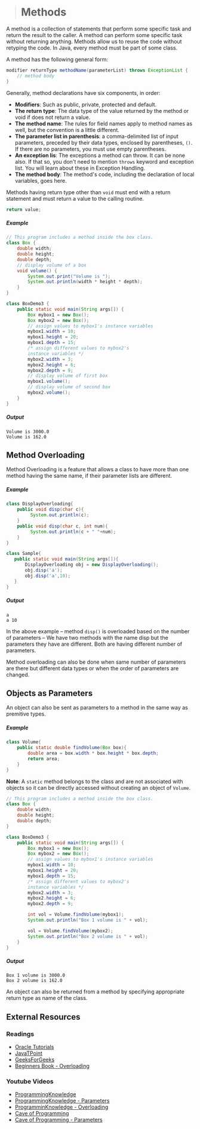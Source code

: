 ># Methods

A method is a collection of statements that perform some specific task and return the result to the caller. A method can perform some specific task without returning anything. Methods allow us to reuse the code without retyping the code. In Java, every method must be part of some class.

A method has the following general form:

```java
modifier returnType methodName(parameterList) throws ExceptionList {
    // method body
}
```

Generally, method declarations have six components, in order:

* __Modifiers__: Such as public, private, protected and default.
* __The return type__: The data type of the value returned by the method or void if does not return a value.
* __The method name__: The rules for field names apply to method names as well, but the convention is a little different.
* __The parameter list in parenthesis__: a comma-delimited list of input parameters, preceded by their data types, enclosed by parentheses, `()`. If there are no parameters, you must use empty parentheses.
* __An exception lis__: The exceptions a method can throw. It can be none also. If that so, you don't need to mention `throws` keyword and exception list. You will learn about these in Exception Handling.
* __The method body__: The method's code, including the declaration of local variables, goes here.

Methods having return type other than `void` must end with a return statement and must return a value to the calling routine.

```java
return value;
```

##### Example

```java
// This program includes a method inside the box class.
class Box {
    double width;
    double height;
    double depth;
    // display volume of a box
    void volume() {
        System.out.print("Volume is ");
        System.out.println(width * height * depth);
    }
}
```

```java
class BoxDemo3 {
    public static void main(String args[]) {
        Box mybox1 = new Box();
        Box mybox2 = new Box();
        // assign values to mybox1's instance variables
        mybox1.width = 10;
        mybox1.height = 20;
        mybox1.depth = 15;
        /* assign different values to mybox2's
        instance variables */
        mybox2.width = 3;
        mybox2.height = 6;
        mybox2.depth = 9;
        // display volume of first box
        mybox1.volume();
        // display volume of second box
        mybox2.volume();
    }
}
```

##### Output

    Volume is 3000.0
    Volume is 162.0

## Method Overloading

Method Overloading is a feature that allows a class to have more than one method having the same name, if their parameter lists are different.

##### Example

```java
class DisplayOverloading{
    public void disp(char c){
         System.out.println(c);
    }
    public void disp(char c, int num){
         System.out.println(c + " "+num);
    }
}
```

```java
class Sample{
   public static void main(String args[]){
       DisplayOverloading obj = new DisplayOverloading();
       obj.disp('a');
       obj.disp('a',10);
   }
}
```

##### Output

    a
    a 10

In the above example – method `disp()` is overloaded based on the number of parameters – We have two methods with the name disp but the parameters they have are different. Both are having different number of parameters.

Method overloading can also be done when same number of parameters are there but different data types or when the order of parameters are changed.

## Objects as Parameters

An object can also be sent as parameters to a method in the same way as premitive types.

##### Example

```java
class Volume{
    public static double findVolume(Box box){
        double area = box.width * box.height * box.depth;
        return area;
    }
}
```

__Note__: A `static` method belongs to the class and are not associated with objects so it can be directly accessed without creating an object of `Volume`. 

```java
// This program includes a method inside the box class.
class Box {
    double width;
    double height;
    double depth;
}
```

```java
class BoxDemo3 {
    public static void main(String args[]) {
        Box mybox1 = new Box();
        Box mybox2 = new Box();
        // assign values to mybox1's instance variables
        mybox1.width = 10;
        mybox1.height = 20;
        mybox1.depth = 15;
        /* assign different values to mybox2's
        instance variables */
        mybox2.width = 3;
        mybox2.height = 6;
        mybox2.depth = 9;

        int vol = Volume.findVolume(mybox1);
        System.out.println("Box 1 volume is " + vol);

        vol = Volume.findVolume(mybox2);
        System.out.println("Box 2 volume is " + vol);
    }
}
```

##### Output

    Box 1 volume is 3000.0
    Box 2 volume is 162.0

An object can also be returned from a method by specifying appropriate return type as name of the class.

## External Resources

### Readings

* [Oracle Tutorials](https://docs.oracle.com/javase/tutorial/java/javaOO/methods.html)
* [JavaTPoint](https://www.javatpoint.com/method-in-java)
* [GeeksForGeeks](https://www.geeksforgeeks.org/methods-in-java/)
* [Beginners Book - Overloading](https://beginnersbook.com/2013/05/method-overloading/)

### Youtube Videos

* [ProgrammingKnowledge](https://www.youtube.com/watch?v=o5dcpcuyuIA&list=PLS1QulWo1RIbfTjQvTdj8Y6yyq4R7g-Al&index=16)
* [ProgrammingKnowledge - Parameters](https://www.youtube.com/watch?v=c7iU8ZFA9gQ&list=PLS1QulWo1RIbfTjQvTdj8Y6yyq4R7g-Al&index=17)
* [ProgramminKnowledge - Overloading](https://www.youtube.com/watch?v=pBe4hLdrMHA&list=PLS1QulWo1RIbfTjQvTdj8Y6yyq4R7g-Al&index=20)
* [Cave of Programming](https://www.youtube.com/watch?v=-eoNHtILOs4&list=PL9DF6E4B45C36D411&index=14)
* [Cave of Programming - Parameters](https://www.youtube.com/watch?v=fXVI4xuvozg&list=PL9DF6E4B45C36D411&index=16)
